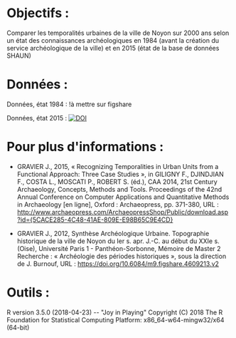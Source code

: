 # Objectifs : 
Comparer les temporalités urbaines de la ville de Noyon sur 2000 ans selon un état des connaissances archéologiques en 1984 (avant la création du service archéologique de la ville) et en 2015 (état de la base de données SHAUN)

# Données :
Données, état 1984 : !à mettre sur figshare


Données, état 2015 :
[![DOI](https://zenodo.org/badge/doi/10.6084/m9.figshare.5630326.svg)](https://doi.org/10.6084/m9.figshare.5630326)

# Pour plus d'informations :

- GRAVIER J., 2015, « Recognizing Temporalities in Urban Units from a Functional Approach: Three Case Studies », in GILIGNY F., DJINDJIAN F., COSTA L., MOSCATI P., ROBERT S. (éd.), CAA 2014, 21st Century Archaeology, Concepts, Methods and Tools. Proceedings of the 42nd Annual Conference on Computer Applications and Quantitative Methods in Archaeology [en ligne], Oxford : Archaeopress, pp. 371-380, URL : http://www.archaeopress.com/ArchaeopressShop/Public/download.asp?id={5CACE285-4C48-41AE-809E-E98B65C9E4CD}

- GRAVIER J., 2012, Synthèse Archéologique Urbaine. Topographie historique de la ville de Noyon du Ier s. apr. J.-C. au début du XXIe s. (Oise), Université Paris 1 - Panthéon-Sorbonne, Mémoire de Master 2 Recherche : « Archéologie des périodes historiques », sous la direction de J. Burnouf, URL : https://doi.org/10.6084/m9.figshare.4609213.v2

# Outils :
R version 3.5.0 (2018-04-23) -- "Joy in Playing"
Copyright (C) 2018 The R Foundation for Statistical Computing
Platform: x86_64-w64-mingw32/x64 (64-bit)
